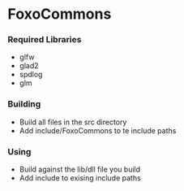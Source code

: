 # FoxoCommons

### Required Libraries
* glfw
* glad2
* spdlog
* glm
### Building
* Build all files in the src directory
* Add include/FoxoCommons to te include paths
### Using
* Build against the lib/dll file you build
* Add include to exising include paths
